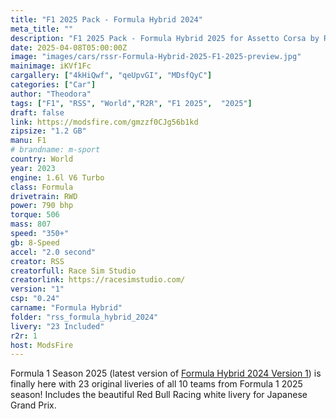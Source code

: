 ```yaml
---
title: "F1 2025 Pack - Formula Hybrid 2024"
meta_title: ""
description: "F1 2025 Pack - Formula Hybrid 2025 for Assetto Corsa by RSS"
date: 2025-04-08T05:00:00Z
image: "images/cars/rssr-Formula-Hybrid-2025-F1-2025-preview.jpg"
mainimage: iKVf1Fc
cargallery: ["4kHiQwf", "qeUpvGI", "MDsfQyC"]
categories: ["Car"]
author: "Theodora"
tags: ["F1", "RSS", "World","R2R", "F1 2025",  "2025"]
draft: false
link: https://modsfire.com/gmzzf0CJg56b1kd
zipsize: "1.2 GB"
manu: F1
# brandname: m-sport
country: World
year: 2023
engine: 1.6l V6 Turbo
class: Formula
drivetrain: RWD
power: 790 bhp 
torque: 506
mass: 807
speed: "350+"
gb: 8-Speed
accel: "2.0 second"
creator: RSS
creatorfull: Race Sim Studio
creatorlink: https://racesimstudio.com/
version: "1"
csp: "0.24"
carname: "Formula Hybrid"
folder: "rss_formula_hybrid_2024"
livery: "23 Included"
r2r: 1
host: ModsFire
---
```


Formula 1 Season 2025 (latest version of [Formula Hybrid 2024 Version 1](https://racesimstudio.sellfy.store/p/fh23/)) is finally here with 23 original liveries of all 10 teams from Formula 1 2025 season! Includes the beautiful Red Bull Racing white livery for Japanese Grand Prix.